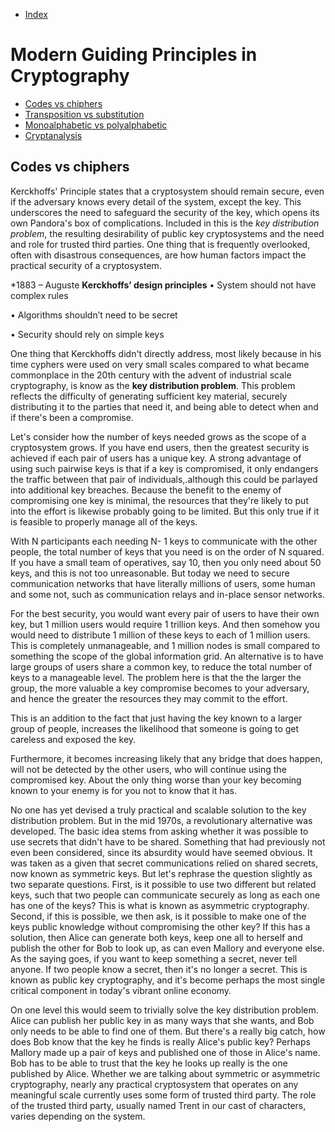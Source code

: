 - [Index](https://github.com/KiraDiShira/Crypto#crypto)   

# Modern Guiding Principles in Cryptography

- [Codes vs chiphers](#codes-vs-chiphers)   
- [Transposition vs substitution](#transposition-vs-substitution)
- [Monoalphabetic vs polyalphabetic](#monoalphabetic-vs-polyalphabetic)
- [Cryptanalysis](#cryptanalysis)

## Codes vs chiphers

Kerckhoffs' Principle states that a cryptosystem should remain secure, even if the adversary knows every detail of the system, except the key. This underscores the need to safeguard the security of the key, which opens its own Pandora's box of complications. Included in this is the *key distribution problem*, the resulting desirability of public key cryptosystems and the need and role for trusted third parties. One thing that is frequently overlooked, often with disastrous consequences, are how human factors impact the practical security of a cryptosystem.

*1883 – Auguste **Kerckhoffs’ design principles**
•  System should not have complex rules 

• Algorithms shouldn’t need to be secret 

• Security should rely on simple keys

One thing that Kerckhoffs didn't directly address, most likely because in his time cyphers were used on very small scales compared to what became commonplace in the 20th century with the advent of industrial scale cryptography, is know as the **key distribution problem**. This problem reflects the difficulty of generating sufficient key material, securely distributing it to the parties that need it, and being able to detect when and if there's been a compromise.
 
 Let's consider how the number of keys needed grows as the scope of a cryptosystem grows. If you have end users, then the greatest security is achieved if each pair of users has a unique key. A strong advantage of using such pairwise keys is that if a key is compromised, it only endangers the traffic between that pair of individuals,.although this could be parlayed into additional key breaches. Because the benefit to the enemy of compromising one key is minimal, the resources that they're likely to put into the effort is likewise probably going to be limited. But this only true if it is feasible to properly manage all of the keys.
 
With N participants each needing N- 1 keys to communicate with the other people, the total number of keys that you need is on the order of N squared. If you have a small team of operatives, say 10, then you only need about 50 keys, and this is not too unreasonable. But today we need to secure communication networks that have literally millions of users, some human and some not, such as communication relays and in-place sensor networks.
 
For the best security, you would want every pair of users to have their own key, but 1 million users would require 1 trillion keys. And then somehow you would need to distribute 1 million of these keys to each of 1 million users. This is completely unmanageable, and 1 million nodes is small compared to something the scope of the global information grid. An alternative is to have large groups of users share a common key, to reduce the total number of keys to a manageable level. The problem here is that the the larger the group, the more valuable a key compromise becomes to your adversary, and hence the greater the resources they may commit to the effort.
 
This is an addition to the fact that just having the key known to a larger group of people, increases the likelihood that someone is going to get careless and exposed the key.
 
Furthermore, it becomes increasing likely that any bridge that does happen, will not be detected by the other users, who will continue using the compromised key. About the only thing worse than your key becoming known to your enemy is for you not to know that it has.
 
No one has yet devised a truly practical and scalable solution to the key distribution problem. But in the mid 1970s, a revolutionary alternative was developed. The basic idea stems from asking whether it was possible to use secrets that didn't have to be shared. Something that had previously not even been considered, since its absurdity would have seemed obvious. It was taken as a given that secret communications relied on shared secrets, now known as symmetric keys. But let's rephrase the question slightly as two separate questions. First, is it possible to use two different but related keys, such that two people can communicate securely as long as each one has one of the keys? This is what is known as asymmetric cryptography. Second, if this is possible, we then ask, is it possible to make one of the keys public knowledge without compromising the other key? If this has a solution, then Alice can generate both keys, keep one all to herself and publish the other for Bob to look up, as can even Mallory and everyone else. As the saying goes, if you want to keep something a secret, never tell anyone. If two people know a secret, then it's no longer a secret. This is known as public key cryptography, and it's become perhaps the most single critical component in today's vibrant online economy.

On one level this would seem to trivially solve the key distribution problem. Alice can publish her public key in as many ways that she wants, and Bob only needs to be able to find one of them. But there's a really big catch, how does Bob know that the key he finds is really Alice's public key? Perhaps Mallory made up a pair of keys and published one of those in Alice's name. Bob has to be able to trust that the key he looks up really is the one published by Alice.
Whether we are talking about symmetric or asymmetric cryptography, nearly any practical cryptosystem that operates on any meaningful scale currently uses some form of trusted third party. The role of the trusted third party, usually named Trent in our cast of characters, varies depending on the system.


